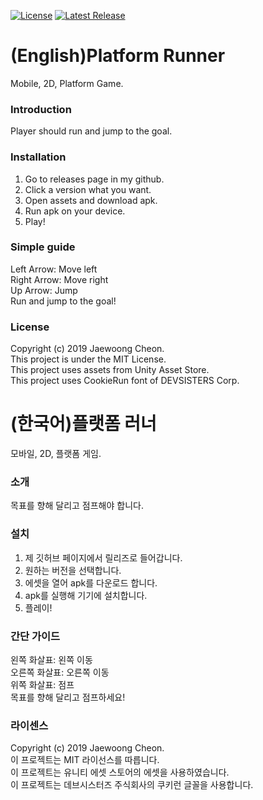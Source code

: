 [![License](https://img.shields.io/badge/License-MIT-lightgrey)](https://github.com/EntimerDev/Platform-Runner/blob/master/LICENSE)
[![Latest Release](https://img.shields.io/badge/Latest%20Release-v0.4.1-yellow)](https://github.com/EntimerDev/Platform-Runner/releases/tag/v0.4.1)
# (English)Platform Runner
Mobile, 2D, Platform Game.

### Introduction
Player should run and jump to the goal.

### Installation
1. Go to releases page in my github. 
2. Click a version what you want.  
3. Open assets and download apk.  
4. Run apk on your device.  
5. Play!

### Simple guide
Left Arrow: Move left  
Right Arrow: Move right  
Up Arrow: Jump  
Run and jump to the goal!

### License
Copyright (c) 2019 Jaewoong Cheon.  
This project is under the MIT License.  
This project uses assets from Unity Asset Store.  
This project uses CookieRun font of DEVSISTERS Corp.  


# (한국어)플랫폼 러너
모바일, 2D, 플랫폼 게임.

### 소개
목표를 향해 달리고 점프해야 합니다.

### 설치
1. 제 깃허브 페이지에서 릴리즈로 들어갑니다.  
2. 원하는 버전을 선택합니다.  
3. 에셋을 열어 apk를 다운로드 합니다.  
4. apk를 실행해 기기에 설치합니다.  
5. 플레이!

### 간단 가이드
왼쪽 화살표: 왼쪽 이동  
오른쪽 화살표: 오른쪽 이동  
위쪽 화살표: 점프  
목표를 향해 달리고 점프하세요!

### 라이센스
Copyright (c) 2019 Jaewoong Cheon.  
이 프로젝트는 MIT 라이선스를 따릅니다.  
이 프로젝트는 유니티 에셋 스토어의 에셋을 사용하였습니다.  
이 프로젝트는 데브시스터즈 주식회사의 쿠키런 글꼴을 사용합니다.
